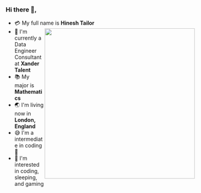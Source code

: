 ### Hi there 👋,

- :credit_card: My full name is **Hinesh Tailor** <img src="https://i.pinimg.com/originals/df/1a/ff/df1aff8395678d11b99b575f0e3b19d5.gif" width="400" align="right"/>
- :school: I'm currently a Data Engineer Consultant at **Xander Talent**
- :books: My major is **Mathematics**
- :earth_asia: I'm living now in **London, England**
- :sweat_smile: I'm a intermediate in coding :penguin:
- :monocle_face: I'm interested in coding, sleeping, and gaming

<!--
**HineshX/HineshX** is a ✨ _special_ ✨ repository because its `README.md` (this file) appears on your GitHub profile.

Here are some ideas to get you started:

- 🔭 I’m currently working on ...
- 🌱 I’m currently learning ...
- 👯 I’m looking to collaborate on ...
- 🤔 I’m looking for help with ...
- 💬 Ask me about ...
- 📫 How to reach me: ...
- 😄 Pronouns: ...
- ⚡ Fun fact: ...
-->
